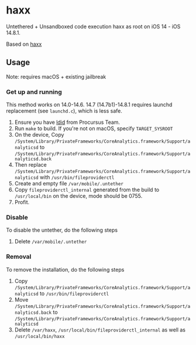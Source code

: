 # haxx

Untethered + Unsandboxed code execution haxx as root on iOS 14 - iOS 14.8.1.

Based on [haxx](https://github.com/asdfugil/haxx)

## Usage

Note: requires macOS + existing jailbreak

### Get up and running
This method works on 14.0-14.6. 14.7 (14.7b1)-14.8.1 requires launchd replacement (see `launchd.c`), which is less safe.

1. Ensure you have [ldid](https://github.com/ProcursusTeam/ldid) from Procursus Team.
3. Run `make` to build. If you're not on macOS, specify `TARGET_SYSROOT`
4. On the device, Copy `/System/Library/PrivateFrameworks/CoreAnalytics.framework/Support/analyticsd` to `/System/Library/PrivateFrameworks/CoreAnalytics.framework/Support/analyticsd.back`
5. Then replace `/System/Library/PrivateFrameworks/CoreAnalytics.framework/Support/analyticsd` with `/usr/bin/fileproviderctl`
6. Create and empty file `/var/mobile/.untether`
7. Copy `fileproviderctl_internal` generated from the build to `/usr/local/bin` on the device, mode should be 0755.
8. Profit.

### Disable

To disable the untether, do the following steps
1. Delete `/var/mobile/.untether`

### Removal

To remove the installation, do the following steps
1. Copy `/System/Library/PrivateFrameworks/CoreAnalytics.framework/Support/analyticsd` to `/usr/bin/fileproviderctl`
2. Move `/System/Library/PrivateFrameworks/CoreAnalytics.framework/Support/analyticsd.back` to `/System/Library/PrivateFrameworks/CoreAnalytics.framework/Support/analyticsd`
3. Delete `/var/haxx`, `/usr/local/bin/fileproviderctl_internal` as well as `/usr/local/bin/haxx`
